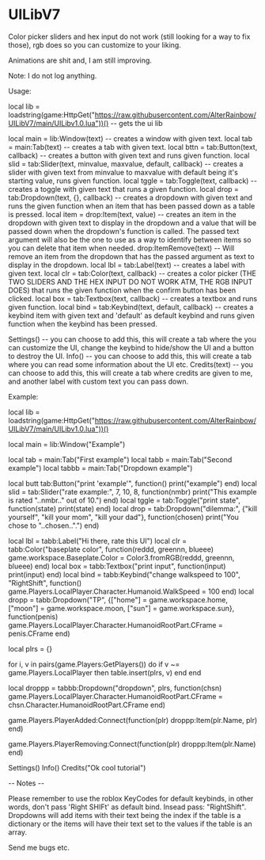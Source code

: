 # UILibV7

Color picker sliders and hex input do not work (still looking for a way to fix those), rgb does so you can customize to your liking.

Animations are shit and, I am still improving.

Note: I do not log anything.

Usage:

local lib = loadstring(game:HttpGet("https://raw.githubusercontent.com/AlterRainbow/UILibV7/main/UILibv1.0.lua"))() -- gets the ui lib

local main = lib:Window(text) -- creates a window with given text.
local tab = main:Tab(text) -- creates a tab with given text.
local bttn = tab:Button(text, callback) -- creates a button with given text and runs given function.
local slid = tab:Slider(text, minvalue, maxvalue, default, callback) -- creates a slider with given text from minvalue to maxvalue with default being it's starting value, runs given function.
local tggle = tab:Toggle(text, callback) -- creates a toggle with given text that runs a given function.
local drop = tab:Dropdown(text, {}, callback) -- creates a dropdown with given text and runs the given function when an item that has been passed down as a table is pressed.
local item = drop:Item(text, value) -- creates an item in the dropdown with given text to display in the dropdown and a value that will be passed down when the dropdown's function is called. The passed text argument will also be the one to use as a way to identify between items so you can delete that item when needed.
drop:ItemRemove(text) -- Will remove an item from the dropdown that has the passed argument as text to display in the dropdown.
local lbl = tab:Label(text) -- creates a label with given text.
local clr = tab:Color(text, callback) -- creates a color picker (THE TWO SLIDERS AND THE HEX INPUT DO NOT WORK ATM, THE RGB INPUT DOES) that runs the given function when the confirm button has been clicked.
local box = tab:Textbox(text, callback) -- creates a textbox and runs given function.
local bind = tab:Keybind(text, default, callback) -- creates a keybind item with given text and 'default' as default keybind and runs given function when the keybind has been pressed.

Settings() -- you can choose to add this, this will create a tab where the you can customize the UI, change the keybind to hide/show the UI and a button to destroy the UI.
Info() -- you can choose to add this, this will create a tab where you can read some information about the UI etc.
Credits(text) -- you can choose to add this, this will create a tab where credits are given to me, and another label with custom text you can pass down.

Example:

local lib = loadstring(game:HttpGet("https://raw.githubusercontent.com/AlterRainbow/UILibV7/main/UILibv1.0.lua"))()

local main = lib:Window("Example")

local tab = main:Tab("First example")
local tabb = main:Tab("Second example")
local tabbb = main:Tab("Dropdown example")

local butt tab:Button("print 'example'", function() print("example") end)
local slid = tab:Slider("rate example:", 7, 10, 8, function(nmbr) print("This example is rated "..nmbr.." out of 10.") end)
local tggle = tab:Toggle("print state", function(state) print(state) end)
local drop = tab:Dropdown("dilemma:", {"kill yourself", "kill your mom", "kill your dad"}, function(chosen) print("You chose to "..chosen..".") end)

local lbl = tabb:Label("Hi there, rate this UI")
local clr = tabb:Color("baseplate color", function(reddd, greennn, blueee) game.workspace.Baseplate.Color = Color3.fromRGB(reddd, greennn, blueee) end)
local box = tabb:Textbox("print input", function(input) print(input) end)
local bind = tabb:Keybind("change walkspeed to 100", "RightShift", function() game.Players.LocalPlayer.Character.Humanoid.WalkSpeed = 100 end)
local dropp = tabb:Dropdown("TP", {["home"] = game.workspace.home, ["moon"] = game.workspace.moon, ["sun"] = game.workspace.sun}, function(penis) game.Players.LocalPlayer.Character.HumanoidRootPart.CFrame = penis.CFrame end)

local plrs = {}

for i, v in pairs(game.Players:GetPlayers()) do
  if v ~= game.Players.LocalPlayer then
    table.insert(plrs, v)
  end
end

local droppp = tabbb:Dropdown("dropdown", plrs, function(chsn) game.Players.LocalPlayer.Character.HumanoidRootPart.CFrame = chsn.Character.HumanoidRootPart.CFrame end)

game.Players.PlayerAdded:Connect(function(plr)
  droppp:Item(plr.Name, plr)
end)

game.Players.PlayerRemoving:Connect(function(plr)
  droppp:Item(plr.Name)
end)

Settings()
Info()
Credits("Ok cool tutorial")

-- Notes --

Please remember to use the roblox KeyCodes for default keybinds, in other words, don't pass 'Right SHIFt' as default bind. Insead pass: "RightShift".
Dropdowns will add items with their text being the index if the table is a dictionary or the items will have their text set to the values if the table is an array.

Send me bugs etc.
